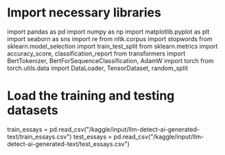 # Import necessary libraries
import pandas as pd
import numpy as np
import matplotlib.pyplot as plt
import seaborn as sns
import re
from nltk.corpus import stopwords
from sklearn.model_selection import train_test_split
from sklearn.metrics import accuracy_score, classification_report
from transformers import BertTokenizer, BertForSequenceClassification, AdamW
import torch
from torch.utils.data import DataLoader, TensorDataset, random_split
# Load the training and testing datasets
train_essays = pd.read_csv("/kaggle/input/llm-detect-ai-generated-text/train_essays.csv")
test_essays = pd.read_csv("/kaggle/input/llm-detect-ai-generated-text/test_essays.csv")
